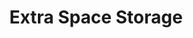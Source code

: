 ---
title: "Extra Space Storage"
url: /scottsdale/extra-space-storage-east-gold-dust-avenue/
shop: storage rental
---